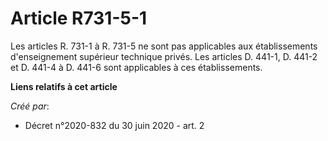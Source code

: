 # Article R731-5-1

Les articles R. 731-1 à R. 731-5 ne sont pas applicables aux établissements d'enseignement supérieur technique privés. Les
articles D. 441-1, D. 441-2 et D. 441-4 à D. 441-6 sont applicables à ces établissements.

**Liens relatifs à cet article**

_Créé par_:

  - Décret n°2020-832 du 30 juin 2020 - art. 2
